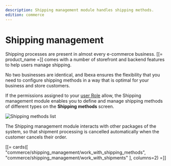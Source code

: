 ```yaml
---
description: Shipping management module handles shipping methods.
edition: commerce
---
```


# Shipping management

Shipping processes are present in almost every e-commerce business. 
[[= product_name =]] comes with a number of storefront and backend features to help users manage shipping.

No two businesses are identical, and Ibexa ensures the flexibility that you need to configure shipping methods in a way that is optimal for your business and store customers.

If the permissions assigned to your [user Role](permissions_and_users.md) allow, the Shipping management module enables you to define and manage shipping methods of different types on the **Shipping methods** screen.

![Shipping methods list](shipping_methods_list.png "Shipping methods list")

The Shipping management module interacts with other packages of the system, 
so that shipment processing is cancelled automatically when the customer cancels their order.

[[= cards([
    "commerce/shipping_management/work_with_shipping_methods",
    "commerce/shipping_management/work_with_shipments"
], columns=2) =]] 